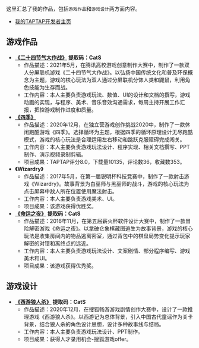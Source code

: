 这里汇总了我的作品，包括`游戏作品`和`游戏设计`两方面内容。
* [我的TAPTAP开发者主页](https://www.taptap.com/developer/91292)
## 游戏作品
* **[《二十四节气大作战》](https://pan.baidu.com/s/1Nss5IOyFOFo2NTVReblgNA)    提取码：CatS**
    + 作品描述：2021年5月，在腾讯高校游戏创意制作大赛中，制作了一款双人分屏联机游戏《二十四节气大作战》。以弘扬中国传统文化和普及环保概念为主题，游戏的核心玩法为双人通过分屏联机分饰人类和鼹鼠，利用角色技能为生存而战。
    + 工作内容：本人主要负责游戏玩法、数值、UI的设计和文档的撰写，游戏动画的实现，与程序、美术、音乐音效沟通需求，每周主持开展工作汇报，把控游戏制作进度和质量。
* **[《四季》](https://www.taptap.com/app/205756)**
    + 作品描述：2020年12月，在独立营游戏创作挑战2020中，制作了一款休闲跑酷游戏《四季》。选择循环为主题，根据四季的循环原理设计无尽跑酷模式，游戏的核心玩法是合理运用左右移动和跳跃克服障碍完成闯关。
    + 工作内容：本人主要负责游戏玩法设计、程序实现、相关文档撰写、PPT制作、演示视频录制剪辑。
    + 项目成果：TAPTAP评分8.0，下载量10135，评论数36，收藏数353。
* **《Wizardry》**
    + 作品描述：2017年5月，在第一届锐明杯科技竞赛中，制作了一款射击游戏《Wizardry》。故事背景为白巫师与黑巫师的战斗，游戏的核心玩法为点击屏幕中敌人所在位置使用魔法射击。
    + 工作内容：本人主要负责游戏美术、UI。
    + 项目成果：该游戏获得优胜奖。
* **[《命运之夜》](https://pan.baidu.com/s/13-cXUoougXd-S6sy0NbHmA)    提取码：CatS**
    + 作品描述：2016年11月，在第五届薪火杯软件设计大赛中，制作了一款冒险解密游戏《命运之夜》。以拿破仑象棋藏图逃生为故事背景，游戏的核心玩法是收集房间内的物品逃离密室，通过背包中的棋盘局势变化提示玩家解密的对错和离终点的远近。
    + 工作内容：本人主要负责游戏玩法设计、文案剧情、部分程序编写、游戏美术和UI。
    + 项目成果：该游戏获得优秀奖。
## 游戏设计
* **[《西游狼人杀》](https://pan.baidu.com/s/1mGLUKsAcA60AmU5og_XwTA)    提取码：CatS**
    + 作品描述：2020年12月，在搜狐畅游游戏剧情创作大赛中，设计了一款推理游戏《西游狼人杀》。以西游记为总体背景，引入中国古代童谣作为关卡背景，结合狼人杀的角色设计思想，设计多种故事线与结局。
    + 工作内容：本人主要负责游戏玩法设计、PPT制作。
    + 项目成果：获得人才录用机会-搜狐游戏offer。
